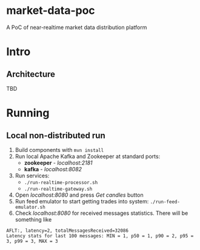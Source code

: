 # market-data-poc

A PoC of near-realtime market data distribution platform

# Intro

## Architecture
TBD

# Running

## Local non-distributed run

1. Build components with ``mvn install``
2. Run local Apache Kafka and Zookeeper at standard ports:
   - **zookeeper** - *localhost:2181*
   - **kafka** - *localhost:8082*
3. Run services:
   - `./run-realtime-processor.sh`
   - `./run-realtime-gateway.sh`
4. Open *localhost:8080* and press *Get candles* button
5. Run feed emulator to start getting trades into system: `./run-feed-emulator.sh`
6. Check *localhost:8080* for received messages statistics.
   There will be something like 
```
AFLT:, latency=2, totalMessagesReceived=32086
Latency stats for last 100 messages: MIN = 1, p50 = 1, p90 = 2, p95 = 3, p99 = 3, MAX = 3
```